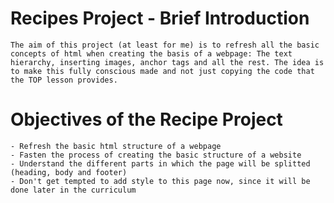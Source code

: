 # Recipes Project - Brief Introduction
    The aim of this project (at least for me) is to refresh all the basic concepts of html when creating the basis of a webpage: The text hierarchy, inserting images, anchor tags and all the rest. The idea is to make this fully conscious made and not just copying the code that the TOP lesson provides.

# Objectives of the Recipe Project
    - Refresh the basic html structure of a webpage
    - Fasten the process of creating the basic structure of a website
    - Understand the different parts in which the page will be splitted (heading, body and footer)
    - Don't get tempted to add style to this page now, since it will be done later in the curriculum